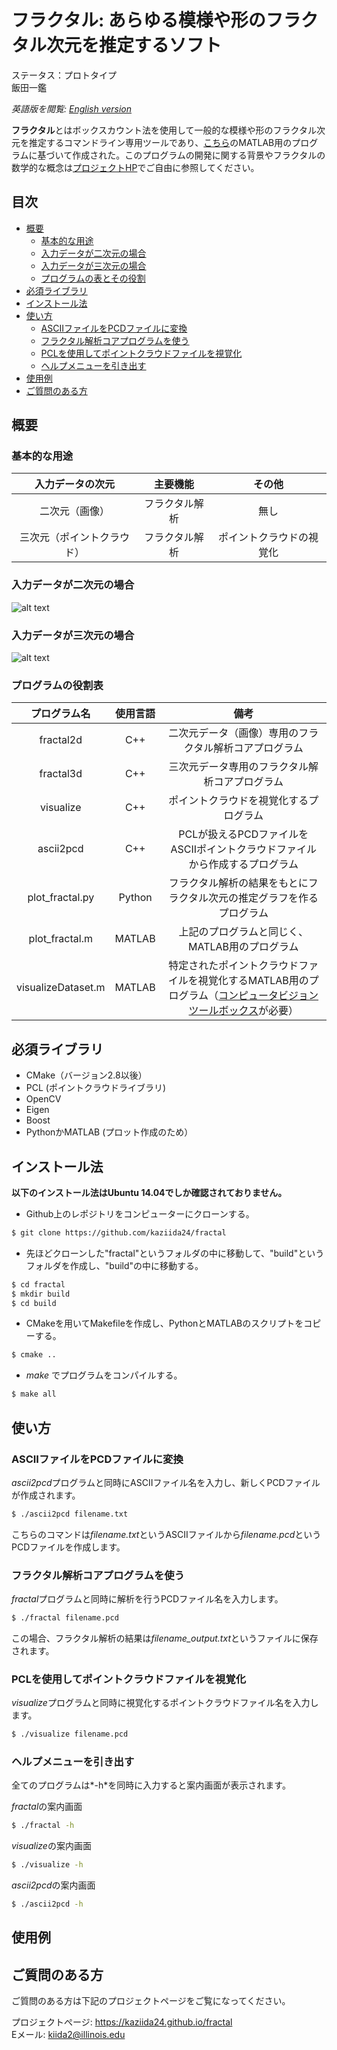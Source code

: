 # フラクタル: あらゆる模様や形のフラクタル次元を推定するソフト
ステータス：プロトタイプ  
飯田一鑑  

*英語版を閲覧: [English version](README.md)*

**フラクタル**とはボックスカウント法を使用して一般的な模様や形のフラクタル次元を推定するコマンドライン専用ツールであり、[こちら](https://www.mathworks.com/matlabcentral/fileexchange/13063-boxcount/content/boxcount/html/demo.html)のMATLAB用のプログラムに基づいて作成された。このプログラムの開発に関する背景やフラクタルの数学的な概念は[プロジェクトHP](https://kaziida24.github.io/fractal)でご自由に参照してください。

## 目次
- [概要](#概要)  
	- [基本的な用途](#基本的な用途)
	- [入力データが二次元の場合](#入力データが二次元の場合)
	- [入力データが三次元の場合](#入力データが三次元の場合)
	- [プログラムの表とその役割](#プログラムの表とその役割)
- [必須ライブラリ](#必須ライブラリ)  
- [インストール法](#インストール法)  
- [使い方](#使い方)  
  - [ASCIIファイルをPCDファイルに変換](#asciiファイルをpcdファイルに変換)
  - [フラクタル解析コアプログラムを使う](#フラクタル解析コアプログラムを使う)
  - [PCLを使用してポイントクラウドファイルを視覚化](#pclを使用してポイントクラウドファイルを視覚化)
  - [ヘルプメニューを引き出す](#ヘルプメニューを引き出す)
- [使用例](#使用例)
- [ご質問のある方](#ご質問のある方) 

## 概要

### 基本的な用途

| 入力データの次元 | 主要機能 | その他 | 
| :------------: | :-----:| :----: |
| 二次元（画像）| フラクタル解析 | 無し |
| 三次元（ポイントクラウド）| フラクタル解析 | ポイントクラウドの視覚化 | 

### 入力データが二次元の場合

![alt text](https://raw.githubusercontent.com/kaziida24/fractal/master/figures/2d_flowchart_ja.png "二次元インプット")

### 入力データが三次元の場合

![alt text](https://raw.githubusercontent.com/kaziida24/fractal/master/figures/3d_flowchart_ja.png "三次元インプット")

### プログラムの役割表


| プログラム名 | 使用言語 | 備考                     | 
| :--------: | :-----: | :----------------------: |
| fractal2d | C++ | 二次元データ（画像）専用のフラクタル解析コアプログラム |
| fractal3d | C++ | 三次元データ専用のフラクタル解析コアプログラム | 
| visualize | C++ | ポイントクラウドを視覚化するプログラム | 
| ascii2pcd | C++ | PCLが扱えるPCDファイルをASCIIポイントクラウドファイルから作成するプログラム | 
| plot_fractal.py | Python | フラクタル解析の結果をもとにフラクタル次元の推定グラフを作るプログラム | 
| plot_fractal.m | MATLAB | 上記のプログラムと同じく、MATLAB用のプログラム | 
| visualizeDataset.m | MATLAB | 特定されたポイントクラウドファイルを視覚化するMATLAB用のプログラム（[コンピュータビジョンツールボックス](http://jp.mathworks.com/products/computer-vision/index.html?s_tid=gn_loc_drop)が必要）|

<!-- ### C++ プログラム

*fractal* - フラクタル解析のコアプログラム。  
*visualize* - ポイントクラウドファイルをPCLを使って視覚化するプログラム。  
*ascii2pcd* - PCLが扱えるPCDファイルをASCIIファイルから作成するプログラム。  

### PythonとMATLAB用のプログラム

*plot_fractal.py* - フラクタル解析の結果をもとにフラクタル次元の推定グラフを作るプログラム。  
*plot_fractal.m* - *plot_fractal.py*と同じく、MATLAB用のプログラム。
*visualizeDataset.m* - 特定されたポイントクラウドファイルを視覚化するMATLAB用のプログラム。こちらを使うには
コンピュータービジョンツールボックスが必要。 -->

## 必須ライブラリ  
* CMake（バージョン2.8以後）
* PCL (ポイントクラウドライブラリ)
* OpenCV
* Eigen
* Boost
* PythonかMATLAB (プロット作成のため）

## インストール法  
**以下のインストール法はUbuntu 14.04でしか確認されておりません。**
* Github上のレポジトリをコンピューターにクローンする。
```bash 
$ git clone https://github.com/kaziida24/fractal
```
* 先ほどクローンした"fractal"というフォルダの中に移動して、"build"というフォルダを作成し、"build"の中に移動する。
```bash
$ cd fractal 
$ mkdir build
$ cd build 
```
* CMakeを用いてMakefileを作成し、PythonとMATLABのスクリプトをコピーする。
```bash
$ cmake ..
```
* *make* でプログラムをコンパイルする。
```bash 
$ make all 
```

## 使い方

### ASCIIファイルをPCDファイルに変換

*ascii2pcd*プログラムと同時にASCIIファイル名を入力し、新しくPCDファイルが作成されます。
```bash
$ ./ascii2pcd filename.txt
```
こちらのコマンドは*filename.txt*というASCIIファイルから*filename.pcd*というPCDファイルを作成します。

### フラクタル解析コアプログラムを使う

*fractal*プログラムと同時に解析を行うPCDファイル名を入力します。
```bash
$ ./fractal filename.pcd
```
この場合、フラクタル解析の結果は*filename_output.txt*というファイルに保存されます。

### PCLを使用してポイントクラウドファイルを視覚化

*visualize*プログラムと同時に視覚化するポイントクラウドファイル名を入力します。
```bash
$ ./visualize filename.pcd
```

### ヘルプメニューを引き出す

全てのプログラムは*-h*を同時に入力すると案内画面が表示されます。  

*fractal*の案内画面
```bash
$ ./fractal -h
```
*visualize*の案内画面
```bash
$ ./visualize -h
```

*ascii2pcd*の案内画面
```bash
$ ./ascii2pcd -h
```

## 使用例

## ご質問のある方
ご質問のある方は下記のプロジェクトページをご覧になってください。

プロジェクトぺージ: https://kaziida24.github.io/fractal  
Eメール: kiida2@illinois.edu

